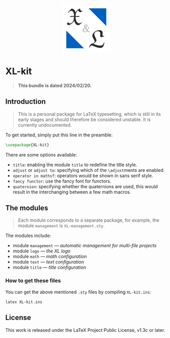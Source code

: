 <!-- Copyright (C) 2022-2024 by Jinwen XU -->

<!-- ![image](https://github.com/Jinwen-XU/XL-kit/raw/main/logo/XL-logo.png) -->
<div align=center><img width="150" height="150" src="https://github.com/Jinwen-XU/XL-kit/raw/main/logo/XL-logo.png"/></div>

# XL-kit

> **This bundle is dated 2024/02/20.**

## Introduction

> This is a personal package for LaTeX typesetting, which is still in its early stages and should therefore be considered unstable.
> It is currently undocumented.

To get started, simply put this line in the preamble:
```latex
\usepackage{XL-kit}
```

There are some options available:
- `title`: enabling the module `title` to redefine the title style.
- `adjust` or `adjust to`: specifying which of the `\adjust`ments are enabled.
- `operator in mathsf`: operators would be shown in sans serif style.
- `fancy functor`: use the fancy font for functors.
- `quaternion`: specifying whether the quaternions are used, this would result in the interchanging between a few math macros.

## The modules

> Each module corresponds to a separate package, for example, the module `management` is `XL-management.sty`.

The modules include:
- module `management` — *automatic management for multi-file projects*
- module `logo` — *the XL logo*
- module `math` — *math configuration*
- module `text` — *text configuration*
- module `title` — *title configuration*

### How to get these files
You can get the above mentioned `.sty` files by compiling `XL-kit.ins`:
```
latex XL-kit.ins
```

## License

This work is released under the LaTeX Project Public License, v1.3c or later.
